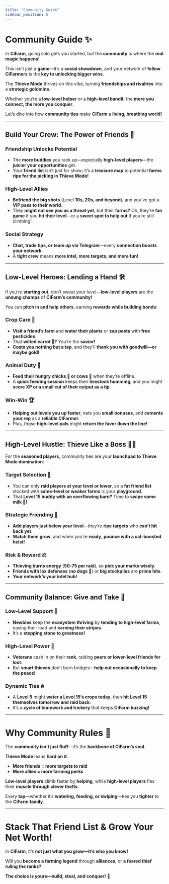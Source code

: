 ```yaml
---
title: "Community Guide"
sidebar_position: 6
---
```

# **Community Guide ✨**  

In **CiFarm**, going solo gets you started, but the **community** is where the **real magic happens!**  

This isn’t just a **game**—it’s a **social showdown**, and your network of **fellow CiFarmers** is the **key to unlocking bigger wins**.  

The **Thieve Mode** thrives on this vibe, turning **friendships and rivalries** into a **strategic goldmine**.  

Whether you’re a **low-level helper** or a **high-level bandit**, the **more you connect, the more you conquer**.  

Let’s dive into how **community ties** make **CiFarm** a **living, breathing world!**  

---

## **Build Your Crew: The Power of Friends 🤝**  

### **Friendship Unlocks Potential**  
- The **more buddies** you rack up—especially **high-level players**—the **juicier your opportunities** get.  
- Your **friend list** isn’t just for show; it’s a **treasure map** to potential **farms ripe for the picking in Thieve Mode!**  

### **High-Level Allies**  
- **Befriend the big shots** (Level **10s, 20s, and beyond**), and you’ve got a **VIP pass to their world**.  
- They **might not see you as a threat yet**, but their **farms?** Oh, they’re **fair game** if you **hit their level**—or a **sweet spot to help out** if you’re still climbing!  

### **Social Strategy**  
- **Chat, trade tips, or team up via Telegram**—every **connection boosts your network**.  
- A **tight crew** means **more intel, more targets, and more fun!**  

---

## **Low-Level Heroes: Lending a Hand 🛠️**  

If you’re **starting out**, don’t sweat your level—**low-level players** are the **unsung champs** of **CiFarm’s community!**  

You can **pitch in and help others**, earning **rewards while building bonds**:

### **Crop Care 🌱**  
- **Visit a friend’s farm** and **water their plants** or **zap pests** with **free pesticides**.  
- That **wilted carrot 🥕?** You’re the **savior!**  
- **Costs you nothing but a tap**, and they’ll **thank you with goodwill—or maybe gold!**  

### **Animal Duty 🐄**  
- **Feed their hungry chicks 🐤 or cows 🐄** when they’re offline.  
- A **quick feeding session** keeps their **livestock humming**, and you might **score XP or a small cut of their output as a tip**.  

### **Win-Win 🏆**  
- **Helping out levels you up faster**, nets you **small bonuses**, and **cements your rep** as a **reliable CiFarmer**.  
- Plus, those **high-level pals** might **return the favor down the line!**  

---

## **High-Level Hustle: Thieve Like a Boss 🏴‍☠️**  

For the **seasoned players**, community ties are your **launchpad to Thieve Mode domination**:

### **Target Selection 🎯**  
- You can only **raid players at your level or lower**, so a **fat friend list** stocked with **same-level or weaker farms** is your **playground**.  
- That **Level 15 buddy with an overflowing barn?** Time to **swipe some milk 🥛!**  

### **Strategic Friending 🤫**  
- **Add players just below your level**—they’re **ripe targets** who **can’t hit back yet**.  
- **Watch them grow**, and when you’re **ready**, **pounce with a cat-boosted heist!**  

### **Risk & Reward ⚖️**  
- **Thieving burns energy** (**50-75 per raid**), so **pick your marks wisely**.  
- **Friends with lax defenses** (**no dogs 🐶**) or **big stockpiles** are **prime hits**.  
- **Your network’s your intel hub!**  

---

## **Community Balance: Give and Take 🔄**  

### **Low-Level Support 🤗**  
- **Newbies** keep the **ecosystem thriving** by **tending to high-level farms**, easing their load and **earning their stripes**.  
- It’s a **stepping stone to greatness!**  

### **High-Level Power 💪**  
- **Veterans** cash in on their **rank**, raiding **peers or lower-level friends for loot**.  
- But **smart thieves** don’t burn bridges—**help out occasionally to keep the peace!**  

### **Dynamic Ties 🔥**  
- A **Level 5** might **water a Level 15’s crops today**, then **hit Level 15 themselves tomorrow and raid back**.  
- It’s a **cycle of teamwork and trickery** that keeps **CiFarm buzzing!**  

---

# **Why Community Rules 👑**  

The **community isn’t just fluff**—it’s the **backbone of CiFarm’s soul**.  

**Thieve Mode** leans **hard on it**:  

- **More friends = more targets to raid**  
- **More allies = more farming perks**  

**Low-level players** climb faster by **helping**, while **high-level players** flex their **muscle through clever thefts**.  

Every **tap**—whether it’s **watering, feeding, or swiping**—ties you **tighter** to the **CiFarm family**.  

---

# **Stack That Friend List & Grow Your Net Worth!**  

In **CiFarm**, it’s **not just what you grow—it’s who you know!**  

Will you **become a farming legend** through **alliances**, or **a feared thief ruling the ranks?**  

**The choice is yours—build, steal, and conquer!** 🚀  
